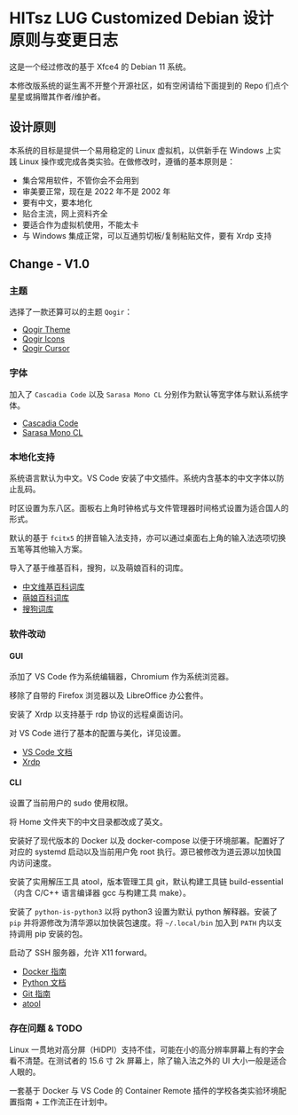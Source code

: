 # HITsz LUG Customized Debian 设计原则与变更日志

这是一个经过修改的基于 Xfce4 的 Debian 11 系统。

本修改版系统的诞生离不开整个开源社区，如有空闲请给下面提到的 Repo 们点个星星或捐赠其作者/维护者。

## 设计原则

本系统的目标是提供一个易用稳定的 Linux 虚拟机，以供新手在 Windows 上实践 Linux 操作或完成各类实验。在做修改时，遵循的基本原则是：

- 集合常用软件，不管你会不会用到
- 审美要正常，现在是 2022 年不是 2002 年
- 要有中文，要本地化
- 贴合主流，网上资料齐全
- 要适合作为虚拟机使用，不能太卡
- 与 Windows 集成正常，可以互通剪切板/复制粘贴文件，要有 Xrdp 支持

## Change - V1.0

### 主题

选择了一款还算可以的主题 `Qogir`：

- [Qogir Theme](https://github.com/vinceliuice/Qogir-theme)
- [Qogir Icons](https://github.com/vinceliuice/Qogir-icon-theme)
- [Qogir Cursor](https://github.com/vinceliuice/Qogir-icon-theme/tree/master/src/cursors)

### 字体

加入了 `Cascadia Code` 以及 `Sarasa Mono CL` 分别作为默认等宽字体与默认系统字体。

- [Cascadia Code](https://github.com/microsoft/cascadia-code)
- [Sarasa Mono CL](https://github.com/be5invis/Sarasa-Gothic)

### 本地化支持

系统语言默认为中文。VS Code 安装了中文插件。系统内含基本的中文字体以防止乱码。

时区设置为东八区。面板右上角时钟格式与文件管理器时间格式设置为适合国人的形式。

默认的基于 `fcitx5` 的拼音输入法支持，亦可以通过桌面右上角的输入法选项切换五笔等其他输入方案。

导入了基于维基百科，搜狗，以及萌娘百科的词库。

- [中文维基百科词库](https://github.com/felixonmars/fcitx5-pinyin-zhwiki)
- [萌娘百科词库](https://github.com/outloudvi/mw2fcitx)
- [搜狗词库](https://github.com/CHN-beta/sougou-dict)

### 软件改动

#### GUI

添加了 VS Code 作为系统编辑器，Chromium 作为系统浏览器。

移除了自带的 Firefox 浏览器以及 LibreOffice 办公套件。

安装了 Xrdp 以支持基于 rdp 协议的远程桌面访问。

对 VS Code 进行了基本的配置与美化，详见设置。

- [VS Code 文档](https://code.visualstudio.com/docs)
- [Xrdp](https://github.com/neutrinolabs/xrdp)

#### CLI

设置了当前用户的 sudo 使用权限。

将 Home 文件夹下的中文目录都改成了英文。

安装好了现代版本的 Docker 以及 docker-compose 以便于环境部署。配置好了对应的 systemd 启动以及当前用户免 root 执行。源已被修改为道云源以加快国内访问速度。

安装了实用解压工具 atool，版本管理工具 git，默认构建工具链 build-essential（内含 C/C++ 语言编译器 gcc 与构建工具 make）。

安装了 `python-is-python3` 以将 python3 设置为默认 python 解释器。安装了 `pip` 并将源修改为清华源以加快装包速度。将 `~/.local/bin` 加入到 `PATH` 内以支持调用 pip 安装的包。

启动了 SSH 服务器，允许 X11 forward。

- [Docker 指南](https://yeasy.gitbook.io/docker_practice/introduction/what)
- [Python 文档](https://docs.python.org/zh-cn/3.9/)
- [Git 指南](https://www.progit.cn/)
- [atool](https://www.nongnu.org/atool/)

### 存在问题 & TODO

Linux 一贯地对高分屏（HiDPI）支持不佳，可能在小的高分辨率屏幕上有的字会看不清楚。在测试者的 15.6 寸 2k 屏幕上，除了输入法之外的 UI 大小一般是适合人眼的。

一套基于 Docker 与 VS Code 的 Container Remote 插件的学校各类实验环境配置指南 + 工作流正在计划中。
